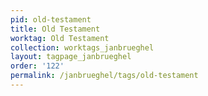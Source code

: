 ```yaml
---
pid: old-testament
title: Old Testament
worktag: Old Testament
collection: worktags_janbrueghel
layout: tagpage_janbrueghel
order: '122'
permalink: /janbrueghel/tags/old-testament
---
```

